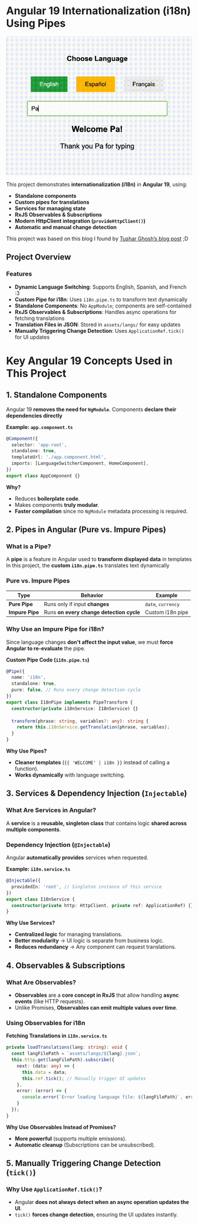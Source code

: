 # Angular 19 Internationalization (i18n) Using Pipes

![Project Screenshot](img/sample.gif)

This project demonstrates **internationalization (i18n)** in **Angular 19**, using:
- **Standalone components**
- **Custom pipes for translations**
- **Services for managing state**
- **RxJS Observables & Subscriptions**
- **Modern HttpClient integration (`provideHttpClient()`)**
- **Automatic and manual change detection**

This project was based on this blog I found by [Tushar Ghosh’s blog post](https://tusharghosh09006.medium.com/angular-internationalization-using-pipe-5074b42c357f) ;D


## **Project Overview**
### Features
- **Dynamic Language Switching**: Supports English, Spanish, and French :3
- **Custom Pipe for i18n**: Uses `i18n.pipe.ts` to transform text dynamically
- **Standalone Components**: No `AppModule`; components are self-contained
- **RxJS Observables & Subscriptions**: Handles async operations for fetching translations
- **Translation Files in JSON**: Stored in `assets/langs/` for easy updates
- **Manually Triggering Change Detection**: Uses `ApplicationRef.tick()` for UI updates


# **Key Angular 19 Concepts Used in This Project**
## **1. Standalone Components**
Angular 19 **removes the need for `NgModule`**. Components **declare their dependencies directly**

**Example: `app.component.ts`**
```typescript
@Component({
  selector: 'app-root',
  standalone: true,
  templateUrl: './app.component.html',
  imports: [LanguageSwitcherComponent, HomeComponent],
})
export class AppComponent {}
```
**Why?**
- Reduces **boilerplate code**.
- Makes components **truly modular**.
- **Faster compilation** since no `NgModule` metadata processing is required.


## **2️. Pipes in Angular (Pure vs. Impure Pipes)**
### **What is a Pipe?**
A **pipe** is a feature in Angular used to **transform displayed data** in templates  
In this project, the **custom `i18n.pipe.ts`** translates text dynamically

### **Pure vs. Impure Pipes**
| Type | Behavior | Example |
|------|----------|---------|
| **Pure Pipe** | Runs only if input **changes** | `date`, `currency` |
| **Impure Pipe** | Runs **on every change detection cycle** | Custom i18n pipe |

### **Why Use an Impure Pipe for i18n?**
Since language changes **don't affect the input value**, we must **force Angular to re-evaluate** the pipe.

**Custom Pipe Code (`i18n.pipe.ts`)**
```typescript
@Pipe({
  name: 'i18n',
  standalone: true,
  pure: false, // Runs every change detection cycle
})
export class I18nPipe implements PipeTransform {
  constructor(private i18nService: I18nService) {}

  transform(phrase: string, variables?: any): string {
    return this.i18nService.getTranslation(phrase, variables);
  }
}
```
**Why Use Pipes?**
- **Cleaner templates** (`{{ 'WELCOME' | i18n }}` instead of calling a function).
- **Works dynamically** with language switching.


## **3️. Services & Dependency Injection (`Injectable`)**
### **What Are Services in Angular?**
A **service** is a **reusable, singleton class** that contains logic **shared across multiple components**.

### **Dependency Injection (`@Injectable`)**
Angular **automatically provides** services when requested.

**Example: `i18n.service.ts`**
```typescript
@Injectable({
  providedIn: 'root', // Singleton instance of this service
})
export class I18nService {
  constructor(private http: HttpClient, private ref: ApplicationRef) {}
}
```
**Why Use Services?**
- **Centralized logic** for managing translations.
- **Better modularity** → UI logic is separate from business logic.
- **Reduces redundancy** → Any component can request translations.


## **4️. Observables & Subscriptions**
### **What Are Observables?**
- **Observables** are a **core concept in RxJS** that allow handling **async events** (like HTTP requests).
- Unlike Promises, **Observables can emit multiple values over time**.

### **Using Observables for i18n**
**Fetching Translations in `i18n.service.ts`**
```typescript
private loadTranslations(lang: string): void {
  const langFilePath = `assets/langs/${lang}.json`;
  this.http.get(langFilePath).subscribe({
    next: (data: any) => {
      this.data = data;
      this.ref.tick(); // Manually trigger UI updates
    },
    error: (error) => {
      console.error(`Error loading language file: ${langFilePath}`, error);
    }
  });
}
```
**Why Use Observables Instead of Promises?**
- **More powerful** (supports multiple emissions).
- **Automatic cleanup** (Subscriptions can be unsubscribed).


## **5️. Manually Triggering Change Detection (`tick()`)**
### **Why Use `ApplicationRef.tick()`?**
- Angular **does not always detect when an async operation updates the UI**.
- `tick()` **forces change detection**, ensuring the UI updates instantly.
